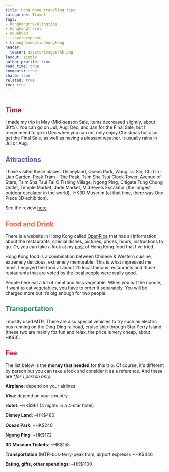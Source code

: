 ```yaml
---
title: Hong Kong traveling tips
categories: Travel
tags:
- hongkongtravelingtips
- hongkongtravel
- aquabubu
- travelexspense
- kinhnghiemdulichhongkong
header:
  teaser: assets/images/hk.png
layout: single
author_profile: true
read_time: true
comments: true
share: true
related: true
toc: true
---
```


<figure style="width: 400px" class="align-center">
  <img src="{{ site.url }}{{ site.baseurl }}/assets/images/hongkong.png" alt="">
  <figcaption> </figcaption>
</figure>

## <span style="color:brown"> Time </span>

I made my trip in May (Mid-season Sale, items decreased slightly, about 30%). You can go on Jul, Aug, Dec, and Jan for the Final Sale, but I recommend to go in Dec when you can not only enjoy Christmas but also get the Final Sale, as well as having a pleasant weather. It usually rains in Jul or Aug.

## <span style="color:slateblue"> Attractions </span>

I have visited these places: Disneyland, Ocean Park, Wong Tai Sin, Chi Lin - Lian Garden, Peak Tram - The Peak, Tsim Sha Tsui Clock Tower, Avenue of Stars, Tsim Sha Tsui Tai O Fishing Village, Ngong Ping, Citigate Tung Chung Outlet, Temple Market, Jade Market, Mid-levels Escalator (the longest outdoor escalator in the world),  HK3D Museum (at that time, there was One Piece 3D exhibition).

See the review <a href="http://aquabubu.com/travel/Hong-Kong-trip/" target="_blank">here</a>.

## <span style="color:tomato"> Food and Drink </span>

There is a website in Hong Kong called <a href="https://www.openrice.com/en/hongkong" target="_blank">OpenRice</a> that has all information about the restaurants, special dishes, pictures, prices, hours, instructions to go. Or, you can take a look at my <a href="http://aquabubu.com/cuisine/Hong-Kong-food-trip/" target="_blank">post</a> of Hong Kong food that I've tried.

Hong Kong food is a combination between Chinese & Western cuisine, extremely delicious, extremely memorable. This is what impressed me most. I enjoyed the food at about 20 local famous restaurants and those restaurants that are voted by the local people were really good. 

People here eat a lot of meat and less vegetable. When you eat the noodle, if want to eat vegetables, you have to order it separately. You will be charged more but it’s big enough for two people.
 
## <span style="color:seagreen"> Transportation </span>

I mostly used MTR. There are also special vehicles to try such as electric bus running on the Ding Ding railroad, cruise ship through Star Perry Island (these two are mainly for fun and relax, the price is very cheap, about HK$3).

## <span style="color:crimson"> Fee </span>

The list below is the **money that needed** for this trip. Of course, it's different by person but you can take a look and consider it as a reference. And these are **for 1 person only*.

**Airplane**: depend on your airlines

**Visa**: depend on your country

**Hotel**: ~HK$961 (4 nights in a 4-star hotel)

**Disney Land**: ~HK$480

**Ocean Park**: ~HK$240

**Ngong Ping**: ~HK$172

**3D Museum Tickets**: ~HK$155

**Transportation** (MTR-bus-ferry-peak tram, airport express): ~HK$446

**Eating, gifts, other spendings**: ~HK$1100